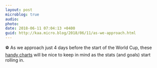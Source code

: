 ```yaml
---
layout: post
microblog: true
audio: 
photo: 
date: 2018-06-11 07:04:13 +0400
guid: http://kaa.micro.blog/2018/06/11/as-we-approach.html
---
```

⚽ As we approach just 4 days before the start of the World Cup, these [handy charts](https://www.bbc.co.uk/sport/football/44388118) will be nice to keep in mind as the stats (and goals) start rolling in.
